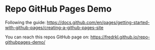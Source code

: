 # Repo GitHub Pages Demo

Following the guide: <https://docs.github.com/en/pages/getting-started-with-github-pages/creating-a-github-pages-site>

You can reach this repos GitHub page on: <https://fredrkl.github.io/repo-githubpages-demo/>
